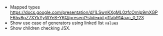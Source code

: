 * Mapped types https://docs.google.com/presentation/d/1LSwnKXgML0zfcOmlp9mXGPF65v8pZ7XYkYyWYeS-YKQ/present?slide=id.g1fab914aac_0_123 
* Show use case of generators using linked list `values`
* Show children checking JSX. 